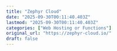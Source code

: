 ```yaml
---
title: "Zephyr Cloud"
date: "2025-09-30T00:11:40.403Z"
lastmod: "2025-09-30T00:11:40.403Z"
categories: ["Web Hosting or Functions"]
original_url: "https://zephyr-cloud.io/"
draft: false
---
```

